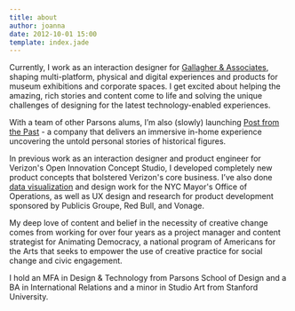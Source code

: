 ```yaml
---
title: about
author: joanna
date: 2012-10-01 15:00
template: index.jade
---
```


Currently, I work as an interaction designer for <a href="http://gallagherdesign.com/" target="_blank">Gallagher & Associates</a>, shaping multi-platform, physical and digital experiences and products for museum exhibitions and corporate spaces. I get excited about helping the amazing, rich stories and content come to life and solving the unique challenges of designing for the latest technology-enabled experiences.

With a team of other Parsons alums, I’m also (slowly) launching <a href="articles/01-postfromthepast">Post from the Past</a> - a company that delivers an immersive in-home experience uncovering the untold personal stories of historical figures.

In previous work as an interaction designer and product engineer for Verizon's Open Innovation Concept Studio, I developed completely new product concepts that bolstered Verizon's core business. I’ve also done <a href="articles/04-nycmayorsoffice">data visualization</a> and design work for the NYC Mayor's Office of Operations, as well as UX design and research for product development sponsored by Publicis Groupe, Red Bull, and Vonage.

My deep love of content and belief in the necessity of creative change comes from working for over four years as a project manager and content strategist for Animating Democracy, a national program of Americans for the Arts that seeks to empower the use of creative practice for social change and civic engagement.

I hold an MFA in Design & Technology from Parsons School of Design and a BA in International Relations and a minor in Studio Art from Stanford University.
